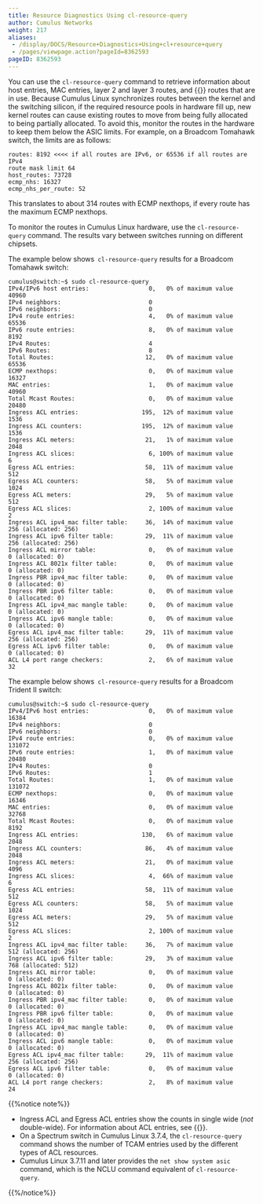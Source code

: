 ```yaml
---
title: Resource Diagnostics Using cl-resource-query
author: Cumulus Networks
weight: 217
aliases:
 - /display/DOCS/Resource+Diagnostics+Using+cl+resource+query
 - /pages/viewpage.action?pageId=8362593
pageID: 8362593
---
```

You can use the `cl-resource-query` command to retrieve information
about host entries, MAC entries, layer 2 and layer 3 routes, and
{{<link url="Equal-Cost-Multipath-Load-Sharing-Hardware-ECMP" text="ECMP">}}
routes that are in use. Because Cumulus Linux synchronizes routes
between the kernel and the switching silicon, if the required resource
pools in hardware fill up, new kernel routes can cause existing routes
to move from being fully allocated to being partially allocated. To
avoid this, monitor the routes in the hardware to keep them below the
ASIC limits. For example, on a Broadcom Tomahawk switch, the limits are
as follows:

    routes: 8192 <<<< if all routes are IPv6, or 65536 if all routes are IPv4
    route mask limit 64
    host_routes: 73728
    ecmp_nhs: 16327
    ecmp_nhs_per_route: 52

This translates to about 314 routes with ECMP nexthops, if every route
has the maximum ECMP nexthops.

To monitor the routes in Cumulus Linux hardware, use the
`cl-resource-query` command. The results vary between switches running
on different chipsets.

The example below shows`  cl-resource-query ` results for a Broadcom
Tomahawk switch:

    cumulus@switch:~$ sudo cl-resource-query
    IPv4/IPv6 host entries:                 0,   0% of maximum value  40960
    IPv4 neighbors:                         0
    IPv6 neighbors:                         0
    IPv4 route entries:                     4,   0% of maximum value  65536
    IPv6 route entries:                     8,   0% of maximum value   8192
    IPv4 Routes:                            4
    IPv6 Routes:                            8
    Total Routes:                          12,   0% of maximum value  65536
    ECMP nexthops:                          0,   0% of maximum value  16327
    MAC entries:                            1,   0% of maximum value  40960
    Total Mcast Routes:                     0,   0% of maximum value  20480
    Ingress ACL entries:                  195,  12% of maximum value   1536
    Ingress ACL counters:                 195,  12% of maximum value   1536
    Ingress ACL meters:                    21,   1% of maximum value   2048
    Ingress ACL slices:                     6, 100% of maximum value      6
    Egress ACL entries:                    58,  11% of maximum value    512
    Egress ACL counters:                   58,   5% of maximum value   1024
    Egress ACL meters:                     29,   5% of maximum value    512
    Egress ACL slices:                      2, 100% of maximum value      2
    Ingress ACL ipv4_mac filter table:     36,  14% of maximum value    256 (allocated: 256)
    Ingress ACL ipv6 filter table:         29,  11% of maximum value    256 (allocated: 256)
    Ingress ACL mirror table:               0,   0% of maximum value      0 (allocated: 0)
    Ingress ACL 8021x filter table:         0,   0% of maximum value      0 (allocated: 0)
    Ingress PBR ipv4_mac filter table:      0,   0% of maximum value      0 (allocated: 0)
    Ingress PBR ipv6 filter table:          0,   0% of maximum value      0 (allocated: 0)
    Ingress ACL ipv4_mac mangle table:      0,   0% of maximum value      0 (allocated: 0)
    Ingress ACL ipv6 mangle table:          0,   0% of maximum value      0 (allocated: 0)
    Egress ACL ipv4_mac filter table:      29,  11% of maximum value    256 (allocated: 256)
    Egress ACL ipv6 filter table:           0,   0% of maximum value      0 (allocated: 0)
    ACL L4 port range checkers:             2,   6% of maximum value     32

The example below shows`  cl-resource-query ` results for a Broadcom
Trident II switch:

    cumulus@switch:~$ sudo cl-resource-query
    IPv4/IPv6 host entries:                 0,   0% of maximum value  16384
    IPv4 neighbors:                         0
    IPv6 neighbors:                         0
    IPv4 route entries:                     0,   0% of maximum value 131072
    IPv6 route entries:                     1,   0% of maximum value  20480
    IPv4 Routes:                            0
    IPv6 Routes:                            1
    Total Routes:                           1,   0% of maximum value 131072
    ECMP nexthops:                          0,   0% of maximum value  16346
    MAC entries:                            0,   0% of maximum value  32768
    Total Mcast Routes:                     0,   0% of maximum value   8192
    Ingress ACL entries:                  130,   6% of maximum value   2048
    Ingress ACL counters:                  86,   4% of maximum value   2048
    Ingress ACL meters:                    21,   0% of maximum value   4096
    Ingress ACL slices:                     4,  66% of maximum value      6
    Egress ACL entries:                    58,  11% of maximum value    512
    Egress ACL counters:                   58,   5% of maximum value   1024
    Egress ACL meters:                     29,   5% of maximum value    512
    Egress ACL slices:                      2, 100% of maximum value      2
    Ingress ACL ipv4_mac filter table:     36,   7% of maximum value    512 (allocated: 256)
    Ingress ACL ipv6 filter table:         29,   3% of maximum value    768 (allocated: 512)
    Ingress ACL mirror table:               0,   0% of maximum value      0 (allocated: 0)
    Ingress ACL 8021x filter table:         0,   0% of maximum value      0 (allocated: 0)
    Ingress PBR ipv4_mac filter table:      0,   0% of maximum value      0 (allocated: 0)
    Ingress PBR ipv6 filter table:          0,   0% of maximum value      0 (allocated: 0)
    Ingress ACL ipv4_mac mangle table:      0,   0% of maximum value      0 (allocated: 0)
    Ingress ACL ipv6 mangle table:          0,   0% of maximum value      0 (allocated: 0)
    Egress ACL ipv4_mac filter table:      29,  11% of maximum value    256 (allocated: 256)
    Egress ACL ipv6 filter table:           0,   0% of maximum value      0 (allocated: 0)
    ACL L4 port range checkers:             2,   8% of maximum value     24

{{%notice note%}}

- Ingress ACL and Egress ACL entries show the counts in single wide (*not* double-wide). For information about ACL entries, see
{{<link url="Netfilter-ACLs#estimate-the-number-of-rules" text="Estimate the Number of ACL Rules">}}.
- On a Spectrum switch in Cumulus Linux 3.7.4, the `cl-resource-query` command shows the number of TCAM entries used by the different types of ACL resources.
- Cumulus Linux 3.7.11 and later provides the `net show system asic` command, which is the NCLU command equivalent of `cl-resource-query`.

{{%/notice%}}
